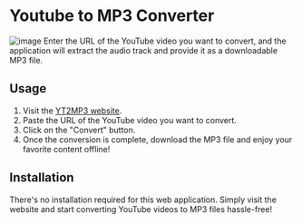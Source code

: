 # Youtube to MP3 Converter
![image](https://github.com/sarthakvs/Youtube-to-mp3-converter/assets/98168713/21cce579-a568-4fcb-aa05-933ce2b609cb)
Enter the URL of the YouTube video you want to convert, and the application will extract the audio track and provide it as a downloadable MP3 file.

## Usage

1. Visit the [YT2MP3 website](https://yt2mp3-magic.onrender.com).
2. Paste the URL of the YouTube video you want to convert.
3. Click on the "Convert" button.
4. Once the conversion is complete, download the MP3 file and enjoy your favorite content offline!

## Installation
There's no installation required for this web application. Simply visit the website and start converting YouTube videos to MP3 files hassle-free!
